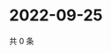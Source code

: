 # 2022-09-25

共 0 条

<!-- BEGIN WEIBO -->
<!-- 最后更新时间 Sun Sep 25 2022 07:18:07 GMT+0800 (China Standard Time) -->

<!-- END WEIBO -->
